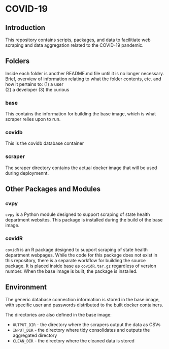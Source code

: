 # COVID-19 

## Introduction

This repository contains scripts, packages, and data to facilitiate web 
scraping and data aggregation related to the COVID-19 pandemic.

## Folders

Inside each folder is another README.md file until it is no longer necessary.
Brief, overview of information relating to what the folder contents, etc. 
and how it pertains to:
    (1) a user  
    (2) a developer 
    (3) the curious

### base

This contains the information for building the base image, which is what 
scraper relies upon to run.

### covidb

This is the covidb database container

### scraper

The scraper directory contains the actual docker image that will be used
during deploymennt.

## Other Packages and Modules

### cvpy
`cvpy` is a Python module designed to support scraping of state health
department websites. This package is installed during the build of the base
image.

### covidR
`covidR` is an R package designed to support scraping of state health 
department  webpages. While the code for this package does not exist in this 
repository, there is a separate workflow for building the source package. 
It is placed inside base as `covidR.tar.gz` regardless of version number.
When the base image is built, the package is installed.

## Environment
The generic database connection information is stored in the base image, with
specific user and passwords distributed to the built docker containers.

The directories are also defined in the base image:
- `OUTPUT_DIR` - the directory where the scrapers output the data as CSVs
- `INPUT_DIR`  - the directory where tidy consolidates and outputs the
                 aggregated directory
- `CLEAN_DIR`  - the directory where the cleaned data is stored
